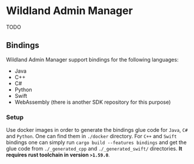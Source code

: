# Wildland Admin Manager
TODO


## Bindings
Wildland Admin Manager support bindings for the following languages:
 * Java
 * C++
 * C#
 * Python
 * Swift
 * WebAssembly (there is another SDK repository for this purpose)


### Setup
Use docker images in order to generate the bindings glue code for `Java`, `C#` and `Python`. One can find them in `./docker` directory. For `C++` and `Swift` bindings one can simply run `cargo build --features bindings` and get the glue code from `./_generated_cpp` and `./_generated_swift/` directories. **It requires rust toolchain in version `>1.59.0`**.